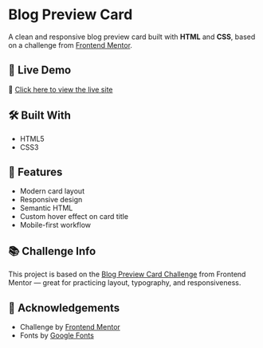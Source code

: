 # Blog Preview Card

A clean and responsive blog preview card built with **HTML** and **CSS**, based on a challenge from [Frontend Mentor](https://www.frontendmentor.io/).

## 🚀 Live Demo

🔗 [Click here to view the live site](https://mr-potatoh.github.io/preview-card/)

## 🛠️ Built With

- HTML5  
- CSS3

## 📸 Features

- Modern card layout  
- Responsive design
- Semantic HTML  
- Custom hover effect on card title
- Mobile-first workflow  

## 📚 Challenge Info

This project is based on the [Blog Preview Card Challenge](https://www.frontendmentor.io/challenges/blog-preview-card-ckPaj01IcS) from Frontend Mentor — great for practicing layout, typography, and responsiveness.

## 🙌 Acknowledgements

- Challenge by [Frontend Mentor](https://www.frontendmentor.io/)  
- Fonts by [Google Fonts](https://fonts.google.com/)
